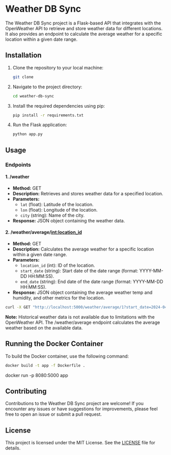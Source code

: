 # Weather DB Sync

The Weather DB Sync project is a Flask-based API that integrates with the OpenWeather API to retrieve and store weather data for different locations. It also provides an endpoint to calculate the average weather for a specific location within a given date range.

## Installation

1. Clone the repository to your local machine:

    ```bash
    git clone 
    ```

2. Navigate to the project directory:

    ```bash
    cd weather-db-sync
    ```

3. Install the required dependencies using pip:

    ```bash
    pip install -r requirements.txt
    ```

4. Run the Flask application:

    ```bash
    python app.py
    ```

## Usage

### Endpoints

#### 1. /weather

- **Method:** GET
- **Description:** Retrieves and stores weather data for a specified location.
- **Parameters:**
    - `lat` (float): Latitude of the location.
    - `lon` (float): Longitude of the location.
    - `city` (string): Name of the city.
- **Response:** JSON object containing the weather data.

#### 2. /weather/average/<int:location_id>

- **Method:** GET
- **Description:** Calculates the average weather for a specific location within a given date range.
- **Parameters:**
    - `location_id` (int): ID of the location.
    - `start_date` (string): Start date of the date range (format: YYYY-MM-DD HH:MM:SS).
    - `end_date` (string): End date of the date range (format: YYYY-MM-DD HH:MM:SS).
- **Response:** JSON object containing the average weather temp and humidity, and other metrics for the location.

```sh
curl -X GET "http://localhost:5000/weather/average/1?start_date=2024-04-15%2017:11:41&end_date=2024-04-15%2017:27:51"
```
**Note:** Historical weather data is not available due to limitations with the OpenWeather API. The /weather/average endpoint calculates the average weather based on the available data.

## Running the Docker Container

To build the Docker container, use the following command:

```bash
docker build -t app -f Dockerfile .
```

docker run -p 8080:5000 app

## Contributing

Contributions to the Weather DB Sync project are welcome! If you encounter any issues or have suggestions for improvements, please feel free to open an issue or submit a pull request.

## License

This project is licensed under the MIT License. See the [LICENSE](LICENSE) file for details.
